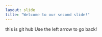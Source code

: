 ```yaml
---
layout: slide
title: "Welcome to our second slide!"
---
```

this is git hub
Use the left arrow to go back!

